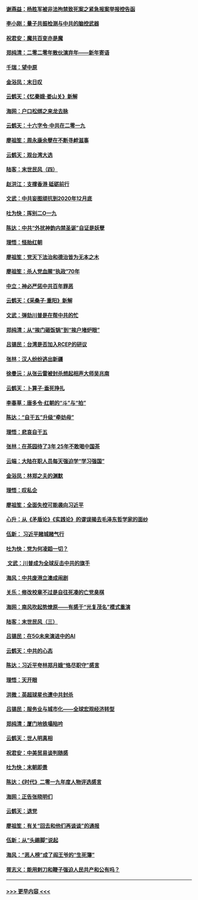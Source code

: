 #### [谢燕益：杨胜军被非法拘禁致死案之紧急报案举报控告函](../pages/nsc993/n11756134.md?t=01012344) 
#### [李小刚：量子共振检测与中共的脑控武器](../pages/nsc993/n11754518.md?t=01012344) 
#### [祝君安：魔共百变亦是魔](../pages/nsc993/n11754469.md?t=01012344) 
#### [郑纯清：二零二零年散伙演弃年——新年寄语](../pages/nsc993/n11754195.md?t=01012344) 
#### [千瑞：望中原](../pages/nsc993/n11754159.md?t=01012344) 
#### [金浴凤：末日叹](../pages/nsc993/n11752359.md?t=01012344) 
#### [云鹤天：《忆秦娥‧娄山关》新解](../pages/nsc993/n11752348.md?t=01012344) 
#### [海网：户口松绑之来龙去脉](../pages/nsc993/n11752328.md?t=01012344) 
#### [云鹤天：十六字令‧中共在二零一九](../pages/nsc993/n11752305.md?t=01012344) 
#### [廖祖笙：周永康余孽在不断寻衅滋事](../pages/nsc993/n11751013.md?t=01012344) 
#### [云鹤天：观台湾大选](../pages/nsc993/n11751007.md?t=01012344) 
#### [陆客：末世民风（四）](../pages/nsc993/n11749203.md?t=01012344) 
#### [赵洪江：支撑香港 砥砺前行](../pages/nsc993/n11748482.md?t=01012344) 
#### [文武：中共妄图顽抗到2020年12月底](../pages/nsc993/n11748446.md?t=01012344) 
#### [吐为快：挥别二O一九](../pages/nsc993/n11748411.md?t=01012344) 
#### [陈达：中共“外扰神韵内禁圣诞”自证是妖孽](../pages/nsc993/n11748226.md?t=01012344) 
#### [理悟：怪胎红朝](../pages/nsc993/n11748206.md?t=01012344) 
#### [廖祖笙：党天下法治和德治皆为无本之木](../pages/nsc993/n11748135.md?t=01012344) 
#### [廖祖笙：杀人党血腥“执政”70年](../pages/nsc993/n11745144.md?t=01012344) 
#### [中立：神必严惩中共百年罪恶](../pages/nsc993/n11744970.md?t=01012344) 
#### [云鹤天：《采桑子‧重阳》新解](../pages/nsc993/n11744948.md?t=01012344) 
#### [文武：弹劾川普是在帮中共的忙](../pages/nsc993/n11744758.md?t=01012344) 
#### [郑纯清：从“挨门砸饭锅”到“挨户堵炉眼”](../pages/nsc993/n11744745.md?t=01012344) 
#### [吕锡民：台湾是否加入RCEP的研议](../pages/nsc993/n11744701.md?t=01012344) 
#### [张林：汉人纷纷逃出新疆](../pages/nsc993/n11743530.md?t=01012344) 
#### [徐曼沅：从张云雷被封杀想起相声大师吴兆南](../pages/nsc993/n11741816.md?t=01012344) 
#### [云鹤天：卜算子‧垂死挣扎](../pages/nsc993/n11739956.md?t=01012344) 
#### [李春草：唐多令‧红朝的“斗”与“拍”](../pages/nsc993/n11739830.md?t=01012344) 
#### [陈达：“自干五”升级“牵妨母”](../pages/nsc993/n11739724.md?t=01012344) 
#### [理悟：悲哀自干五](../pages/nsc993/n11739547.md?t=01012344) 
#### [张林：在茶园待了3年 25年不敢喝中国茶](../pages/nsc993/n11739240.md?t=01012344) 
#### [云端：大陆在职人员每天强迫学“学习强国”](../pages/nsc993/n11738735.md?t=01012344) 
#### [金浴凤：林郑之夫的渊默](../pages/nsc993/n11737735.md?t=01012344) 
#### [理悟：叹私企](../pages/nsc993/n11737715.md?t=01012344) 
#### [廖祖笙：全面失控可能袭向习近平](../pages/nsc993/n11737704.md?t=01012344) 
#### [心升：从《矛盾论》《实践论》的谬误揭去毛泽东哲学家的面纱](../pages/nsc993/n11736962.md?t=01012344) 
#### [伍新： 习近平赌城赌气行](../pages/nsc993/n11736929.md?t=01012344) 
#### [吐为快：党为何凌蹈一切？](../pages/nsc993/n11736915.md?t=01012344) 
#### [ 文武：川普成为全球反击中共的旗手](../pages/nsc993/n11736882.md?t=01012344) 
#### [海风：中共废港立澳成闹剧](../pages/nsc993/n11735857.md?t=01012344) 
#### [关乐：修改校章不过是自往死凑的亡党臭棋](../pages/nsc993/n11735097.md?t=01012344) 
#### [海网：南风吹起势燎原——有感于“光复茂名”模式重演](../pages/nsc993/n11732308.md?t=01012344) 
#### [陆客：末世民风（三）](../pages/nsc993/n11732211.md?t=01012344) 
#### [吕锡民：在5G未来演进中的AI](../pages/nsc993/n11730010.md?t=01012344) 
#### [云鹤天：中共的心态](../pages/nsc993/n11729906.md?t=01012344) 
#### [陈达：习近平夸林郑月娥“恪尽职守”感言](../pages/nsc993/n11729881.md?t=01012344) 
#### [理悟：天开眼](../pages/nsc993/n11729699.md?t=01012344) 
#### [洪微：英超球星也遭中共封杀](../pages/nsc993/n11727243.md?t=01012344) 
#### [吕锡民：服务业与城市化——全球宏观经济转型](../pages/nsc993/n11725845.md?t=01012344) 
#### [郑纯清：厦门地铁塌陷吟](../pages/nsc993/n11725813.md?t=01012344) 
#### [云鹤天：世人明真相](../pages/nsc993/n11725621.md?t=01012344) 
#### [祝君安：中美贸易谈判随感](../pages/nsc993/n11725609.md?t=01012344) 
#### [吐为快：末朝即景](../pages/nsc993/n11723365.md?t=01012344) 
#### [陈达：《时代》二零一九年度人物评选感言](../pages/nsc993/n11723337.md?t=01012344) 
#### [海网：正告张晓明们](../pages/nsc993/n11723228.md?t=01012344) 
#### [云鹤天：退党](../pages/nsc993/n11723056.md?t=01012344) 
#### [廖祖笙：有关“回去和他们再谈谈”的通报](../pages/nsc993/n11722442.md?t=01012344) 
#### [伍新：从“头踢脚”说起](../pages/nsc993/n11722429.md?t=01012344) 
#### [海风：“恶人榜”成了阎王爷的“生死簿”](../pages/nsc993/n11722272.md?t=01012344) 
#### [胥志义：能用剌刀和鞭子强迫人民共产和公有吗？](../pages/nsc993/n11720569.md?t=01012344) 

----
#### [ >>> 更早内容 <<< ](../indexes/nsc993-earlier.md)
